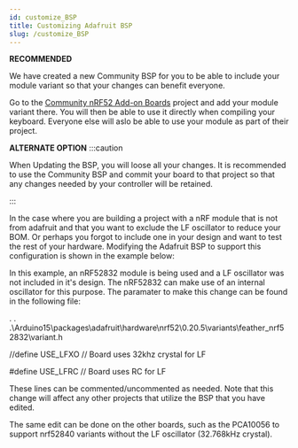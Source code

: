 ```yaml
---
id: customize_BSP
title: Customizing Adafruit BSP
slug: /customize_BSP
---
```


**RECOMMENDED**

We have created a new Community BSP for you to be able to include your module variant so that your changes can benefit everyone. 

Go to the [Community nRF52 Add-on Boards](https://github.com/jpconstantineau/Community_nRF52_Arduino) project and add your module variant there.  You will then be able to use it directly when compiling your keyboard.  Everyone else will aslo be able to use your module as part of their project.

**ALTERNATE OPTION**
:::caution

When Updating the BSP, you will loose all your changes. It is recommended to use the Community BSP and commit your board to that project so that any changes needed by your controller will be retained. 

:::

In the case where you are building a project with a nRF module that is not from adafruit and that you want to exclude the LF oscillator to reduce your BOM. Or perhaps you forgot to include one in your design and want to test the rest of your hardware. Modifying the Adafruit BSP to support this configuration is shown in the example below:

In this example, an nRF52832 module is being used and a LF oscillator was not included in it's design. The nRF52832 can make use of an internal oscillator for this purpose. The paramater to make this change can be found in the following file:

. . .\Arduino15\packages\adafruit\hardware\nrf52\0.20.5\variants\feather_nrf52832\variant.h

//define USE_LFXO      // Board uses 32khz crystal for LF

#define USE_LFRC    // Board uses RC for LF

These lines can be commented/uncommented as needed. Note that this change will affect any other projects that utilize the BSP that you have edited.

The same edit can be done on the other boards, such as the PCA10056 to support nrf52840 variants without the LF oscillator (32.768kHz crystal).

